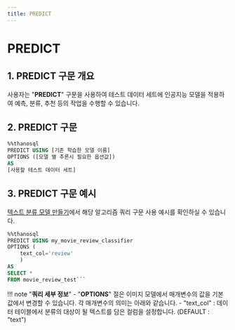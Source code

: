 ```yaml
---
title: PREDICT
---
```


# __PREDICT__

## __1. PREDICT 구문 개요__

사용자는 "__PREDICT__" 구문을 사용하여 테스트 데이터 세트에 인공지능 모델을 적용하여 예측, 분류, 추천 등의 작업을 수행할 수 있습니다.  

## __2. PREDICT 구문__ 

```sql
%%thanosql
PREDICT USING [기존 학습한 모델 이름]
OPTIONS ([모델 별 추론시 필요한 옵션값])
AS
[사용할 테스트 데이터 세트]
```

## __3. PREDICT 구문 예시__ 
[텍스트 분류 모델 만들기](/ko/tutorials/thanosql_ml/classification/text_classification.ipynb/)에서 해당 알고리즘 쿼리 구문 사용 예시를 확인하실 수 있습니다.

```sql
%%thanosql
PREDICT USING my_movie_review_classifier
OPTIONS (
    text_col='review'
    )
AS
SELECT *
FROM movie_review_test```
```

!!! note "__쿼리 세부 정보__" 
    - "__OPTIONS__" 절은 이미지 모델에서 매개변수의 값을 기본값에서 변경할 수 있습니다. 각 매개변수의 의미는 아래와 같습니다.
        - "text_col" : 데이터 테이블에서 분류의 대상이 될 텍스트를 담은 컬럼을 설정합니다. (DEFAULT : "text")
